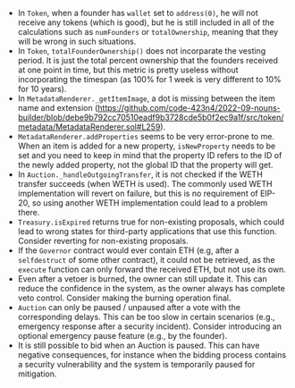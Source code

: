 - In `Token`, when a founder has `wallet` set to `address(0)`, he will not receive any tokens (which is good), but he is still included in all of the calculations such as `numFounders` or `totalOwnership`, meaning that they will be wrong in such situations.
- In `Token`, `totalFounderOwnership()` does not incorparate the vesting period. It is just the total percent ownership that the founders received at one point in time, but this metric is pretty useless without incorporating the timespan (as 100% for 1 week is very different to 10% for 10 years).
- In `MetadataRenderer._getItemImage`, a dot is missing between the item name and extension (https://github.com/code-423n4/2022-09-nouns-builder/blob/debe9b792cc70510eadf9b3728cde5b0f2ec9a1f/src/token/metadata/MetadataRenderer.sol#L259).
- `MetadataRenderer.addProperties` seems to be very error-prone to me. When an item is added for a new property, `isNewProperty` needs to be set and you need to keep in mind that the property ID refers to the ID of the newly added property, not the global ID that the property will get.
- In `Auction._handleOutgoingTransfer`, it is not checked if the WETH transfer succeeds (when WETH is used). The commonly used WETH implementation will revert on failure, but this is no requirement of EIP-20, so using another WETH implementation could lead to a problem there.
- `Treasury.isExpired` returns true for non-existing proposals, which could lead to wrong states for third-party applications that use this function. Consider reverting for non-existing proposals.
- If the `Governor` contract would ever contain ETH (e.g, after a `selfdestruct` of some other contract), it could not be retrieved, as the `execute` function can only forward the received ETH, but not use its own.
- Even after a vetoer is burned, the owner can still update it. This can reduce the confidence in the system, as the owner always has complete veto control. Consider making the burning operation final.
- `Auction` can only be paused / unpaused after a vote with the corresponding delays. This can be too slow in certain scenarios (e.g., emergency response after a security incident). Consider introducing an optional emergency pause feature (e.g., by the founder).
- It is still possible to bid when an Auction is paused. This can have negative consequences, for instance when the bidding process contains a security vulnerability and the system is temporarily paused for mitigation.